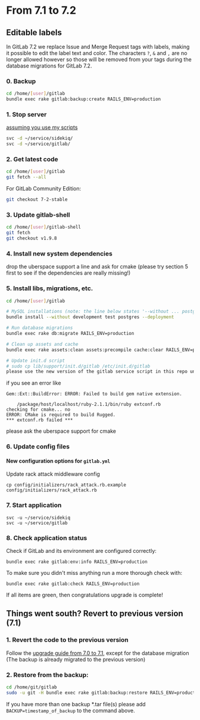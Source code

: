 # From 7.1 to 7.2

## Editable labels

In GitLab 7.2 we replace Issue and Merge Request tags with labels, making it
possible to edit the label text and color. The characters `?`, `&` and `,` are
no longer allowed however so those will be removed from your tags during the
database migrations for GitLab 7.2.

### 0. Backup

```bash
cd /home/[user]/gitlab
bundle exec rake gitlab:backup:create RAILS_ENV=production
```

### 1. Stop server

[assuming you use my scripts](https://blog.kanedo.net/1925,gitlab-7-0-auf-einem-uberspace-installieren.html)
```bash
svc -d ~/service/sidekiq/
svc -d ~/service/gitlab/
```

### 2. Get latest code

```bash
cd /home/[user]/gitlab
git fetch --all
```

For GitLab Community Edition:

```bash
git checkout 7-2-stable
```

### 3. Update gitlab-shell

```bash
cd /home/[user]/gitlab-shell
git fetch
git checkout v1.9.8
```

### 4. Install new system dependencies

drop the uberspace support a line and ask for cmake (please try section 5 first to see if the dependencies are really missing!)

### 5. Install libs, migrations, etc.

```bash
cd /home/[user]/gitlab

# MySQL installations (note: the line below states '--without ... postgres')
bundle install --without development test postgres --deployment

# Run database migrations
bundle exec rake db:migrate RAILS_ENV=production

# Clean up assets and cache
bundle exec rake assets:clean assets:precompile cache:clear RAILS_ENV=production REDIS_URL=unix:/home/[user]/.redis/sock

# Update init.d script
# sudo cp lib/support/init.d/gitlab /etc/init.d/gitlab
please use the new version of the gitlab service script in this repo under `services/gitlab`
```
if you see an error like
```
Gem::Ext::BuildError: ERROR: Failed to build gem native extension.

    /package/host/localhost/ruby-2.1.1/bin/ruby extconf.rb
checking for cmake... no
ERROR: CMake is required to build Rugged.
*** extconf.rb failed ***
```

please ask the uberspace support for cmake

### 6. Update config files

#### New configuration options for `gitlab.yml`

Update rack attack middleware config

```
cp config/initializers/rack_attack.rb.example config/initializers/rack_attack.rb
```

### 7. Start application

	svc -u ~/service/sidekiq
	svc -u ~/service/gitlab

### 8. Check application status

Check if GitLab and its environment are configured correctly:

    bundle exec rake gitlab:env:info RAILS_ENV=production

To make sure you didn't miss anything run a more thorough check with:

    bundle exec rake gitlab:check RAILS_ENV=production

If all items are green, then congratulations upgrade is complete!

## Things went south? Revert to previous version (7.1)

### 1. Revert the code to the previous version
Follow the [upgrade guide from 7.0 to 7.1](7.0-to-7.1.md), except for the database migration
(The backup is already migrated to the previous version)

### 2. Restore from the backup:

```bash
cd /home/git/gitlab
sudo -u git -H bundle exec rake gitlab:backup:restore RAILS_ENV=production
```
If you have more than one backup *.tar file(s) please add `BACKUP=timestamp_of_backup` to the command above.